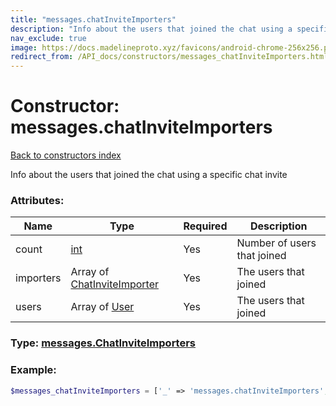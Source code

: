 ```yaml
---
title: "messages.chatInviteImporters"
description: "Info about the users that joined the chat using a specific chat invite"
nav_exclude: true
image: https://docs.madelineproto.xyz/favicons/android-chrome-256x256.png
redirect_from: /API_docs/constructors/messages_chatInviteImporters.html
---
```

# Constructor: messages.chatInviteImporters  
[Back to constructors index](/API_docs/constructors/index.html)



Info about the users that joined the chat using a specific chat invite

### Attributes:

| Name     |    Type       | Required | Description |
|----------|---------------|----------|-------------|
|count|[int](/API_docs/types/int.html) | Yes|Number of users that joined|
|importers|Array of [ChatInviteImporter](/API_docs/types/ChatInviteImporter.html) | Yes|The users that joined|
|users|Array of [User](/API_docs/types/User.html) | Yes|The users that joined|



### Type: [messages.ChatInviteImporters](/API_docs/types/messages.ChatInviteImporters.html)


### Example:

```php
$messages_chatInviteImporters = ['_' => 'messages.chatInviteImporters', 'count' => int, 'importers' => [ChatInviteImporter, ChatInviteImporter], 'users' => [User, User]];
```  
